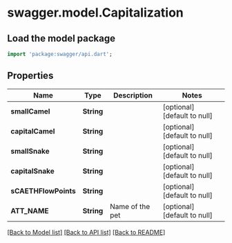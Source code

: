# swagger.model.Capitalization

## Load the model package
```dart
import 'package:swagger/api.dart';
```

## Properties
Name | Type | Description | Notes
------------ | ------------- | ------------- | -------------
**smallCamel** | **String** |  | [optional] [default to null]
**capitalCamel** | **String** |  | [optional] [default to null]
**smallSnake** | **String** |  | [optional] [default to null]
**capitalSnake** | **String** |  | [optional] [default to null]
**sCAETHFlowPoints** | **String** |  | [optional] [default to null]
**ATT_NAME** | **String** | Name of the pet  | [optional] [default to null]

[[Back to Model list]](../README.md#documentation-for-models) [[Back to API list]](../README.md#documentation-for-api-endpoints) [[Back to README]](../README.md)


